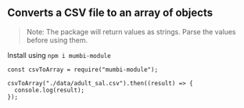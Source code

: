 ## Converts a CSV file to an array of objects

> Note: The package will return values as strings. Parse the values before using them.

Install using `npm i mumbi-module`

```
const csvToArray = require("mumbi-module");

csvToArray("./data/adult_sal.csv").then((result) => {
  console.log(result);
});
```

